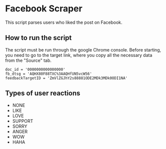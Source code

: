 # Facebook Scraper

This script parses users who liked the post on Facebook.

## How to run the script

The script must be run through the google Chrome console. Before starting, you need to go to the target link, where you copy all the necessary data from the "Source" tab.
```
doc_id = '0000000000000000'
fb_dtsg = 'AQHX80F88TXC%3AAQHfUN5vcW56'
feedbackTargetID = 'ZmVlZGJhY2s88881ODE2MDk3MDk0ODI1NA'
```

## Types of user reactions

* NONE
* LIKE
* LOVE
* SUPPORT
* SORRY
* ANGER
* WOW
* HAHA
